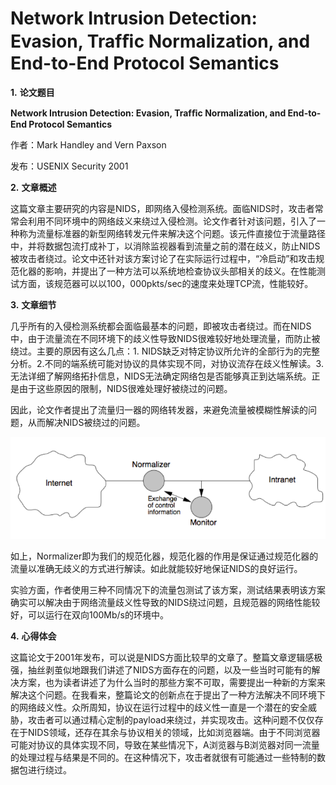 # Network Intrusion Detection: Evasion, Trafﬁc Normalization, and End-to-End Protocol Semantics

**1.**     **论文题目**

**Network Intrusion Detection: Evasion, Trafﬁc Normalization, and End-to-End Protocol Semantics**

作者：Mark Handley and Vern Paxson

发布：USENIX Security 2001

**2.**     **文章概述**

这篇文章主要研究的内容是NIDS，即网络入侵检测系统。面临NIDS时，攻击者常常会利用不同环境中的网络歧义来绕过入侵检测。论文作者针对该问题，引入了一种称为流量标准器的新型网络转发元件来解决这个问题。该元件直接位于流量路径中，并将数据包流打成补丁，以消除监视器看到流量之前的潜在歧义，防止NIDS被攻击者绕过。论文中还针对该方案讨论了在实际运行过程中，“冷启动”和攻击规范化器的影响，并提出了一种方法可以系统地检查协议头部相关的歧义。在性能测试方面，该规范器可以以100，000pkts/sec的速度来处理TCP流，性能较好。

**3.**     **文章细节**

几乎所有的入侵检测系统都会面临最基本的问题，即被攻击者绕过。而在NIDS中，由于流量流在不同环境下的歧义性导致NIDS很难较好地处理流量，而防止被绕过。主要的原因有这么几点：1. NIDS缺乏对特定协议所允许的全部行为的完整分析。2.不同的端系统可能对协议的具体实现不同，对协议流存在歧义性解读。3. 无法详细了解网络拓扑信息，NIDS无法确定网络包是否能够真正到达端系统。正是由于这些原因的限制，NIDS很难处理好被绕过的问题。

因此，论文作者提出了流量归一器的网络转发器，来避免流量被模糊性解读的问题，从而解决NIDS被绕过的问题。

![1](1.png)                                                  

如上，Normalizer即为我们的规范化器，规范化器的作用是保证通过规范化器的流量以准确无歧义的方式进行解读。如此就能较好地保证NIDS的良好运行。

实验方面，作者使用三种不同情况下的流量包测试了该方案，测试结果表明该方案确实可以解决由于网络流量歧义性导致的NIDS绕过问题，且规范器的网络性能较好，可以运行在双向100Mb/s的环境中。

**4.**     **心得体会**

这篇论文于2001年发布，可以说是NIDS方面比较早的文章了。整篇文章逻辑感极强，抽丝剥茧似地跟我们讲述了NIDS方面存在的问题，以及一些当时可能有的解决方案，也为读者讲述了为什么当时的那些方案不可取，需要提出一种新的方案来解决这个问题。在我看来，整篇论文的创新点在于提出了一种方法解决不同环境下的网络歧义性。众所周知，协议在运行过程中的歧义性一直是一个潜在的安全威胁，攻击者可以通过精心定制的payload来绕过，并实现攻击。这种问题不仅仅存在于NIDS领域，还存在其余与协议相关的领域，比如浏览器端。由于不同浏览器可能对协议的具体实现不同，导致在某些情况下，A浏览器与B浏览器对同一流量的处理过程与结果是不同的。在这种情况下，攻击者就很有可能通过一些特制的数据包进行绕过。